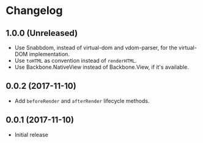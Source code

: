 # Changelog

## 1.0.0 (Unreleased)

- Use Snabbdom, instead of virtual-dom and vdom-parser, for the virtual-DOM implementation.
- Use `toHTML` as convention instead of `renderHTML`.
- Use Backbone.NativeView instead of Backbone.View, if it's available.

## 0.0.2 (2017-11-10)

- Add `beforeRender` and `afterRender` lifecycle methods.

## 0.0.1 (2017-11-10)

- Initial release

